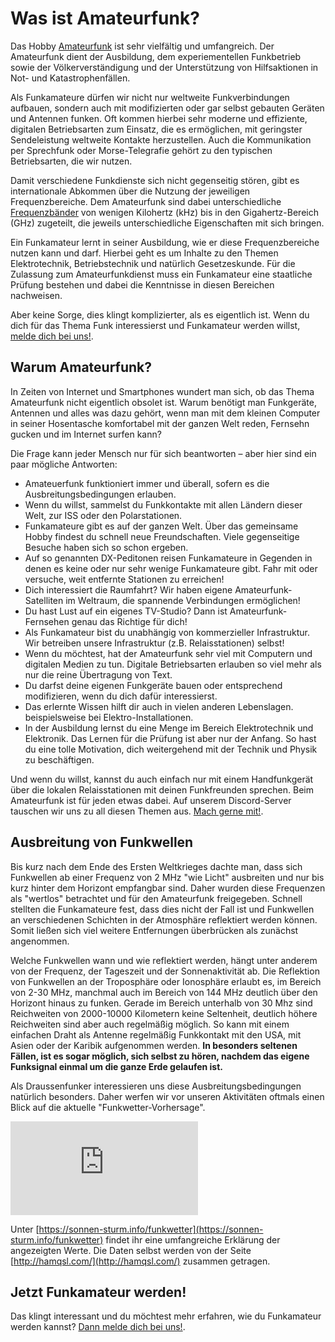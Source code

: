 # Was ist Amateurfunk?

Das Hobby [Amateurfunk](https://de.wikipedia.org/wiki/Amateurfunkdienst) ist sehr vielfältig und umfangreich. Der Amateurfunk dient der Ausbildung, dem experiementellen Funkbetrieb sowie der Völkerverständigung und der Unterstützung von Hilfsaktionen in Not- und Katastrophenfällen.

Als Funkamateure dürfen wir nicht nur weltweite Funkverbindungen aufbauen, sondern auch mit modifizierten oder gar selbst gebauten Geräten und Antennen funken. Oft kommen hierbei sehr moderne und effiziente, digitalen Betriebsarten zum Einsatz, die es ermöglichen, mit geringster Sendeleistung weltweite Kontakte herzustellen. Auch die Kommunikation per Sprechfunk oder Morse-Telegrafie gehört zu den typischen Betriebsarten, die wir nutzen.

Damit verschiedene Funkdienste sich nicht gegenseitig stören, gibt es internationale Abkommen über die Nutzung der jeweiligen Frequenzbereiche. Dem Amateurfunk sind dabei unterschiedliche [Frequenzbänder](https://de.wikipedia.org/wiki/Amateurfunkband) von wenigen Kilohertz (kHz) bis in den Gigahertz-Bereich (GHz) zugeteilt, die jeweils unterschiedliche Eigenschaften mit sich bringen. 

Ein Funkamateur lernt in seiner Ausbildung, wie er diese Frequenzbereiche nutzen kann und darf. Hierbei geht es um Inhalte zu den Themen Elektrotechnik, Betriebstechnik und natürlich Gesetzeskunde. Für die Zulassung zum Amateurfunkdienst muss ein Funkamateur eine staatliche Prüfung bestehen und dabei die Kenntnisse in diesen Bereichen nachweisen.

Aber keine Sorge, dies klingt komplizierter, als es eigentlich ist. Wenn du dich für das Thema Funk interessierst und Funkamateur werden willst, [melde dich bei uns!](/mitmachen). 

## Warum Amateurfunk?

In Zeiten von Internet und Smartphones wundert man sich, ob das Thema Amateurfunk nicht eigentlich obsolet ist. Warum benötigt man Funkgeräte, Antennen und alles was dazu gehört, wenn man mit dem kleinen Computer in seiner Hosentasche komfortabel mit der ganzen Welt reden, Fernsehn gucken und im Internet surfen kann?

Die Frage kann jeder Mensch nur für sich beantworten – aber hier sind ein paar mögliche Antworten:

* Amateuerfunk funktioniert immer und überall, sofern es die Ausbreitungsbedingungen erlauben.
* Wenn du willst, sammelst du Funkkontakte mit allen Ländern dieser Welt, zur ISS oder den Polarstationen.
* Funkamateure gibt es auf der ganzen Welt. Über das gemeinsame Hobby findest du schnell neue Freundschaften. Viele gegenseitige Besuche haben sich so schon ergeben.
* Auf so genannten DX-Peditonen reisen Funkamateure in Gegenden in denen es keine oder nur sehr wenige Funkamateure gibt. Fahr mit oder versuche, weit entfernte Stationen zu erreichen!
* Dich interessiert die Raumfahrt? Wir haben eigene Amateurfunk-Satelliten im Weltraum, die spannende Verbindungen ermöglichen!
* Du hast Lust auf ein eigenes TV-Studio? Dann ist Amateurfunk-Fernsehen genau das Richtige für dich!
* Als Funkamateur bist du unabhängig von kommerzieller Infrastruktur. Wir betreiben unsere Infrastruktur (z.B. Relaisstationen) selbst!
* Wenn du möchtest, hat der Amateurfunk sehr viel mit Computern und digitalen Medien zu tun. Digitale Betriebsarten erlauben so viel mehr als nur die reine Übertragung von Text.
* Du darfst deine eigenen Funkgeräte bauen oder entsprechend modifizieren, wenn du dich dafür interessierst.
* Das erlernte Wissen hilft dir auch in vielen anderen Lebenslagen. beispielsweise bei Elektro-Installationen.
* In der Ausbildung lernst du eine Menge im Bereich Elektrotechnik und Elektronik. Das Lernen für die Prüfung ist aber nur der Anfang. So hast du eine tolle Motivation, dich weitergehend mit der Technik und Physik zu beschäftigen.

Und wenn du willst, kannst du auch einfach nur mit einem Handfunkgerät über die lokalen Relaisstationen mit deinen Funkfreunden sprechen. Beim Amateurfunk ist für jeden etwas dabei. Auf unserem Discord-Server tauschen wir uns zu all diesen Themen aus. [Mach gerne mit!](/mitmachen). 


## Ausbreitung von Funkwellen

Bis kurz nach dem Ende des Ersten Weltkrieges dachte man, dass sich Funkwellen ab einer Frequenz von 2 MHz "wie Licht" ausbreiten und nur bis kurz hinter dem Horizont empfangbar sind. Daher wurden diese Frequenzen als "wertlos" betrachtet und für den Amateurfunk freigegeben. Schnell stellten die Funkamateure fest, dass dies nicht der Fall ist und Funkwellen an verschiedenen Schichten in der Atmosphäre reflektiert werden können. Somit ließen sich viel weitere Entfernungen überbrücken als zunächst angenommen.

Welche Funkwellen wann und wie reflektiert werden, hängt unter anderem von der Frequenz, der Tageszeit und der Sonnenaktivität ab. Die Reflektion von Funkwellen an der Troposphäre oder Ionosphäre erlaubt es, im Bereich von 2-30 MHz, manchmal auch im Bereich von 144 MHz deutlich über den Horizont hinaus zu funken. Gerade im Bereich unterhalb von 30 Mhz sind Reichweiten von 2000-10000 Kilometern keine Seltenheit, deutlich höhere Reichweiten sind aber auch regelmäßig möglich. So kann mit einem einfachen Draht als Antenne regelmäßig Funkkontakt mit den USA, mit Asien oder der Karibik aufgenommen werden. **In besonders seltenen Fällen, ist es sogar möglich, sich selbst zu hören, nachdem das eigene Funksignal einmal um die ganze Erde gelaufen ist.**

Als Draussenfunker interessieren uns diese Ausbreitungsbedingungen natürlich besonders. Daher werfen wir vor unseren Aktivitäten oftmals einen Blick auf die aktuelle "Funkwetter-Vorhersage".

[![Funkwetter](https://www.hamqsl.com/solar101vhfpic.php?kindex=tromso&muf=athns)](http://hamqsl.com/)

Unter [https://sonnen-sturm.info/funkwetter](https://sonnen-sturm.info/funkwetter) findet ihr eine umfangreiche Erklärung der angezeigten Werte. Die Daten selbst werden von der Seite [http://hamqsl.com/](http://hamqsl.com/) zusammen getragen.


## Jetzt Funkamateur werden!

Das klingt interessant und du möchtest mehr erfahren, wie du Funkamateur werden kannst? [Dann melde dich bei uns!](/mitmachen). 


